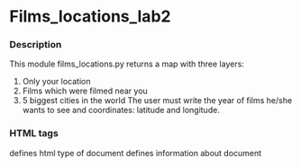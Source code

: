 # Films_locations_lab2
### Description
This module films_locations.py returns a map with three layers:
1)	Only your location
2)	Films which were filmed near you
3)	5 biggest cities in the world
The user must write the year of films he/she wants to see and coordinates: latitude and longitude.

 
### HTML tags
<!DOCTYPE html> defines html type of document 
<head> defines information about document
<script> defines the script and links of document
<link> connection with document
<style> defines the style of the document
<meta> provides metadata about the HTML document
<div> defines a division or a section
 
### The example of module's work
![ ](screenshot.PNG)
![ ](map_screen.jpg)

### Summary
The map gives us information about given location, shows it on the map. Also, it shows the nearest films which were filmed in given year. On the third layer we can see 5 biggest cities in the world on the map.

### Author
Anna Pashuk

